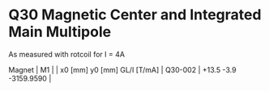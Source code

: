 Q30 Magnetic Center and Integrated Main Multipole
=================================================

As measured with rotcoil for I =   4A

Magnet  |             M1               |
        | x0 [mm]  y0 [mm] GL/I [T/mA] |
Q30-002 |   +13.5     -3.9 -3159.9590  |
